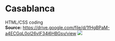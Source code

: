 # Casablanca
HTML/CSS coding <br>
<b>Source:</b> https://drive.google.com/file/d/1fHgBPaM-a4ECGqL0ol26vIF34i6HBGsv/view
<img src="https://graphicburger.com/wp-content/uploads/2014/10/Casablanca_page600.jpg">
